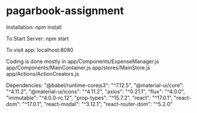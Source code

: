 # pagarbook-assignment

Installation:
npm install



To Start Server:
npm start



To visit app:
localhost:8080



Coding is done mostly in
app/Components/ExpenseManager.js
app/Components/MainContainer.js
app/stores/MainStore.js
app/Actions/ActionCreators.js


Dependencies:
"@babel/runtime-corejs3": "^7.12.5",
"@material-ui/core": "^4.11.2",
"@material-ui/icons": "^4.11.2",
"axios": "^0.21.1",
"flux": "^4.0.0",
"immutable": "^4.0.0-rc.12",
"prop-types": "^15.7.2",
"react": "^17.0.1",
"react-dom": "^17.0.1",
"react-modal": "^3.12.1",
"react-router-dom": "^5.2.0"
